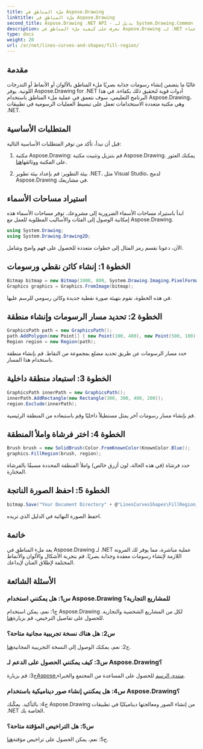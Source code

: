 ```yaml
---
title: ملء المناطق في Aspose.Drawing
linktitle: ملء المناطق في Aspose.Drawing
second_title: Aspose.Drawing .NET API - بديل لـ System.Drawing.Common
description: تعرف على كيفية ملء المناطق في Aspose.Drawing لـ .NET باستخدام هذا البرنامج التعليمي خطوة بخطوة. عزز مهاراتك في التصميم الجرافيكي دون عناء.
type: docs
weight: 20
url: /ar/net/lines-curves-and-shapes/fill-region/
---
```

## مقدمة

غالبًا ما يتضمن إنشاء رسومات جذابة بصريًا ملء المناطق بالألوان أو الأنماط أو التدرجات اللونية. يوفر Aspose.Drawing for .NET أدوات قوية لتحقيق ذلك بكفاءة. في هذا البرنامج التعليمي، سوف نتعمق في عملية ملء المناطق باستخدام Aspose.Drawing، وهي مكتبة متعددة الاستخدامات تعمل على تبسيط العمليات الرسومية في تطبيقات .NET.

## المتطلبات الأساسية

قبل أن نبدأ، تأكد من توفر المتطلبات الأساسية التالية:

1.  مكتبة Aspose.Drawing: قم بتنزيل وتثبيت مكتبة Aspose.Drawing. يمكنك العثور على المكتبة ووثائقها[هنا](https://reference.aspose.com/drawing/net/).

2. بيئة التطوير: قم بإعداد بيئة تطوير .NET، مثل Visual Studio، لدمج Aspose.Drawing في مشاريعك.

## استيراد مساحات الأسماء

ابدأ باستيراد مساحات الأسماء الضرورية إلى مشروعك. توفر مساحات الأسماء هذه إمكانية الوصول إلى الفئات والأساليب المطلوبة للعمل مع Aspose.Drawing.

```csharp
using System.Drawing;
using System.Drawing.Drawing2D;
```


الآن، دعونا نقسم رمز المثال إلى خطوات متعددة للحصول على فهم واضح وشامل.

## الخطوة 1: إنشاء كائن نقطي ورسومات

```csharp
Bitmap bitmap = new Bitmap(1000, 800, System.Drawing.Imaging.PixelFormat.Format32bppPArgb);
Graphics graphics = Graphics.FromImage(bitmap);
```

في هذه الخطوة، نقوم بتهيئة صورة نقطية جديدة وكائن رسومي للرسم عليها.

## الخطوة 2: تحديد مسار الرسومات وإنشاء منطقة

```csharp
GraphicsPath path = new GraphicsPath();
path.AddPolygon(new Point[] { new Point(100, 400), new Point(500, 100), new Point(900, 400), new Point(500, 700) });
Region region = new Region(path);
```

حدد مسار الرسومات عن طريق تحديد مضلع بمجموعة من النقاط. قم بإنشاء منطقة باستخدام هذا المسار.

## الخطوة 3: استبعاد منطقة داخلية

```csharp
GraphicsPath innerPath = new GraphicsPath();
innerPath.AddRectangle(new Rectangle(300, 300, 400, 200));
region.Exclude(innerPath);
```

قم بإنشاء مسار رسومات آخر يمثل مستطيلاً داخليًا وقم باستبعاده من المنطقة الرئيسية.

## الخطوة 4: اختر فرشاة واملأ المنطقة

```csharp
Brush brush = new SolidBrush(Color.FromKnownColor(KnownColor.Blue));
graphics.FillRegion(brush, region);
```

حدد فرشاة (في هذه الحالة، لون أزرق خالص) واملأ المنطقة المحددة مسبقًا بالفرشاة المختارة.

## الخطوة 5: احفظ الصورة الناتجة

```csharp
bitmap.Save("Your Document Directory" + @"LinesCurvesShapes\FillRegion_out.png");
```

احفظ الصورة النهائية في الدليل الذي تريده.

## خاتمة

يعد ملء المناطق في Aspose.Drawing لـ .NET عملية مباشرة، مما يوفر لك المرونة اللازمة لإنشاء رسومات معقدة وجذابة بصريًا. قم بتجربة الأشكال والألوان والأنماط المختلفة لإطلاق العنان لإبداعك.

## الأسئلة الشائعة

### س1: هل يمكنني استخدام Aspose.Drawing للمشاريع التجارية؟

 ج1: نعم، يمكن استخدام Aspose.Drawing لكل من المشاريع الشخصية والتجارية. للحصول على تفاصيل الترخيص، قم بزيارة[هنا](https://purchase.aspose.com/buy).

### س2: هل هناك نسخة تجريبية مجانية متاحة؟

 ج2: نعم، يمكنك الوصول إلى النسخة التجريبية المجانية[هنا](https://releases.aspose.com/).

### س3: كيف يمكنني الحصول على الدعم لـ Aspose.Drawing؟

 ج3: قم بزيارة[Aspose.منتدى الرسم](https://forum.aspose.com/c/diagram/17) للحصول على المساعدة من المجتمع والخبراء.

### س4: هل يمكنني إنشاء صور ديناميكية باستخدام Aspose.Drawing؟

ج4: بالتأكيد. يمكّنك Aspose.Drawing من إنشاء الصور ومعالجتها ديناميكيًا في تطبيقات .NET الخاصة بك.

### س5: هل التراخيص المؤقتة متاحة؟

 ج5: نعم، يمكن الحصول على تراخيص مؤقتة[هنا](https://purchase.aspose.com/temporary-license/).